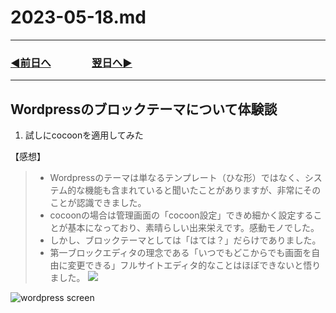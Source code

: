 # 2023-05-18.md

---
### [◀️前日へ](https://github.com/yuasys/chatty-journal/blob/main/2023/05/2023-05-17.md)&emsp;&emsp;&emsp;&emsp;[翌日へ▶️](https://github.com/yuasys/chatty-journal/blob/main/2023/05/2023-05-19.md)
---

Wordpressのブロックテーマについて体験談
---
1. 試しにcocoonを適用してみた

【感想】
>  - Wordpressのテーマは単なるテンプレート（ひな形）ではなく、システム的な機能も含まれていると聞いたことがありますが、非常にそのことが認識できました。
>  - cocoonの場合は管理画面の「cocoon設定」できめ細かく設定することが基本になっており、素晴らしい出来栄えです。感動モノでした。
>  - しかし、ブロックテーマとしては「はては？」だらけでありました。
>  - 第一ブロックエディタの理念である「いつでもどこからでも画面を自由に変更できる」フルサイトエディタ的なことはほぼできないと悟りました。
> ![]([https://hackmd.io/_uploads/rk8Eg-QBh.png](https://github.com/yuasys/chatty-journal/blob/main/images/rk8Eg-QBh.png))
> 
<img src="https://hackmd.io/_uploads/rk8Eg-QBh.png" alt="wordpress screen">



